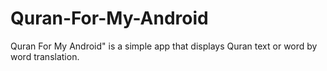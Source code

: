 # Quran-For-My-Android
Quran For My Android" is a simple app that displays Quran text or word by word translation.
